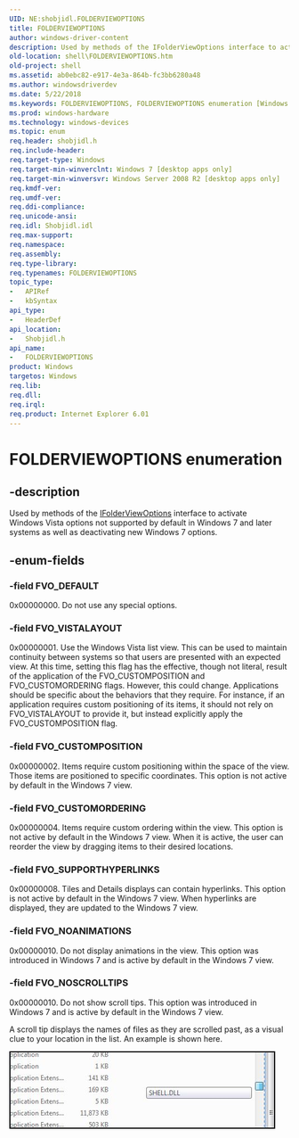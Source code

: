 ```yaml
---
UID: NE:shobjidl.FOLDERVIEWOPTIONS
title: FOLDERVIEWOPTIONS
author: windows-driver-content
description: Used by methods of the IFolderViewOptions interface to activate Windows Vista options not supported by default in Windows 7 and later systems as well as deactivating new Windows 7 options.
old-location: shell\FOLDERVIEWOPTIONS.htm
old-project: shell
ms.assetid: ab0ebc82-e917-4e3a-864b-fc3bb6280a48
ms.author: windowsdriverdev
ms.date: 5/22/2018
ms.keywords: FOLDERVIEWOPTIONS, FOLDERVIEWOPTIONS enumeration [Windows Shell], FVO_CUSTOMORDERING, FVO_CUSTOMPOSITION, FVO_DEFAULT, FVO_NOANIMATIONS, FVO_NOSCROLLTIPS, FVO_SUPPORTHYPERLINKS, FVO_VISTALAYOUT, _shell_FOLDERVIEWOPTIONS, shell.FOLDERVIEWOPTIONS, shobjidl/FOLDERVIEWOPTIONS, shobjidl/FVO_CUSTOMORDERING, shobjidl/FVO_CUSTOMPOSITION, shobjidl/FVO_DEFAULT, shobjidl/FVO_NOANIMATIONS, shobjidl/FVO_NOSCROLLTIPS, shobjidl/FVO_SUPPORTHYPERLINKS, shobjidl/FVO_VISTALAYOUT
ms.prod: windows-hardware
ms.technology: windows-devices
ms.topic: enum
req.header: shobjidl.h
req.include-header: 
req.target-type: Windows
req.target-min-winverclnt: Windows 7 [desktop apps only]
req.target-min-winversvr: Windows Server 2008 R2 [desktop apps only]
req.kmdf-ver: 
req.umdf-ver: 
req.ddi-compliance: 
req.unicode-ansi: 
req.idl: Shobjidl.idl
req.max-support: 
req.namespace: 
req.assembly: 
req.type-library: 
req.typenames: FOLDERVIEWOPTIONS
topic_type:
-	APIRef
-	kbSyntax
api_type:
-	HeaderDef
api_location:
-	Shobjidl.h
api_name:
-	FOLDERVIEWOPTIONS
product: Windows
targetos: Windows
req.lib: 
req.dll: 
req.irql: 
req.product: Internet Explorer 6.01
---
```


# FOLDERVIEWOPTIONS enumeration


## -description


Used by methods of the <a href="https://msdn.microsoft.com/4831e62c-45e4-435d-b926-0e140cbfb6fc">IFolderViewOptions</a> interface to activate Windows Vista options not supported by default in Windows 7 and later systems as well as deactivating new Windows 7 options.


## -enum-fields




### -field FVO_DEFAULT

0x00000000. Do not use any special options.


### -field FVO_VISTALAYOUT

0x00000001. Use the Windows Vista list view. This can be used to maintain continuity between systems so that users are presented with an expected view. At this time, setting this flag has the effective, though not literal, result of the application of the FVO_CUSTOMPOSITION and FVO_CUSTOMORDERING flags. However, this could change. Applications should be specific about the behaviors that they require. For instance, if an application requires custom positioning of its items, it should not rely on FVO_VISTALAYOUT to provide it, but instead explicitly apply the FVO_CUSTOMPOSITION flag.


### -field FVO_CUSTOMPOSITION

0x00000002. Items require custom positioning within the space of the view. Those items are positioned to specific coordinates. This option is not active by default in the Windows 7 view.


### -field FVO_CUSTOMORDERING

0x00000004. Items require custom ordering within the view. This option is not active by default in the Windows 7 view. When it is active, the user can reorder the view by dragging items to their desired locations.


### -field FVO_SUPPORTHYPERLINKS

0x00000008. Tiles and Details displays can contain hyperlinks. This option is not active by default in the Windows 7 view. When hyperlinks are displayed, they are updated to the Windows 7 view.


### -field FVO_NOANIMATIONS

0x00000010. Do not display animations in the view. This option was introduced in Windows 7 and is active by default in the Windows 7 view.


### -field FVO_NOSCROLLTIPS

0x00000010. Do not show scroll tips. This option was introduced in Windows 7 and is active by default in the Windows 7 view.



A scroll tip displays the names of files as they are scrolled past, as a visual clue to your location in the list. An example is shown here.

<img alt="Screen shot of a Scroll tip displaying the name of the Shell32.dll file in the System32 folder." src="images/scrolltip.jpg"/>

